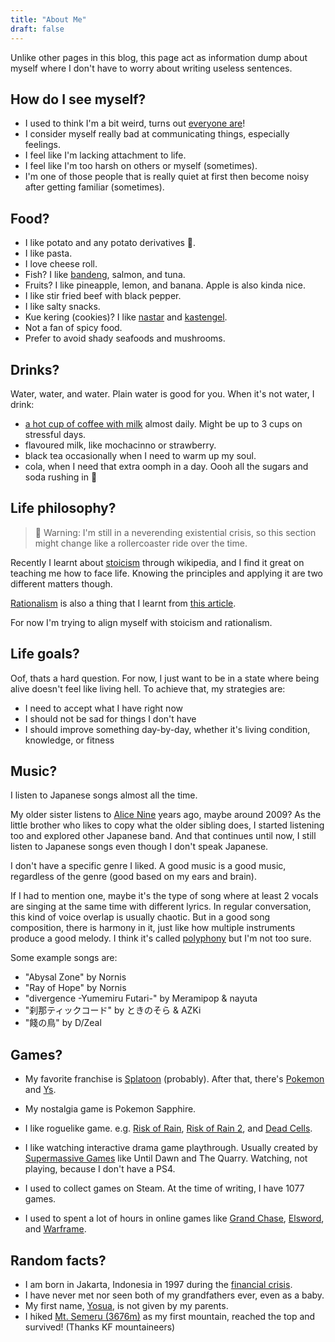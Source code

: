 ```yaml
---
title: "About Me"
draft: false
---
```


Unlike other pages in this blog, this page act as information dump about myself
where I don't have to worry about writing useless sentences.

## How do I see myself?

- I used to think I'm a bit weird, turns out [everyone are](https://viruscomix.com/page500.html)!
- I consider myself really bad at communicating things, especially feelings.
- I feel like I'm lacking attachment to life.
- I feel like I'm too harsh on others or myself (sometimes).
- I'm one of those people that is really quiet at first then become noisy after getting familiar (sometimes).


## Food?

- I like potato and any potato derivatives 🥔.
- I like pasta.
- I love cheese roll.
- Fish? I like [bandeng][bandeng], salmon, and tuna.
- Fruits? I like pineapple, lemon, and banana. Apple is also kinda nice.
- I like stir fried beef with black pepper.
- I like salty snacks.
- Kue kering (cookies)? I like [nastar][nastar] and [kastengel][kastengel].
- Not a fan of spicy food.
- Prefer to avoid shady seafoods and mushrooms.

[bandeng]: https://en.wikipedia.org/wiki/Milkfish
[nastar]: https://en.wikipedia.org/wiki/Pineapple_tart
[kastengel]: https://en.wikipedia.org/wiki/Kaasstengels

## Drinks?

Water, water, and water. Plain water is good for you.
When it's not water, I drink:
- [a hot cup of coffee with milk][coffee] almost daily.
  Might be up to 3 cups on stressful days.
- flavoured milk, like mochacinno or strawberry.
- black tea occasionally when I need to warm up my soul.
- cola, when I need that extra oomph in a day.
  Oooh all the sugars and soda rushing in 🫨

[coffee]: ../coffee

## Life philosophy?

> 🚧 Warning: I'm still in a neverending existential crisis,
> so this section might change like a rollercoaster ride over the time.

Recently I learnt about [stoicism](https://en.wikipedia.org/wiki/Stoicism)
through wikipedia, and I find it great on teaching me how to face life.
Knowing the principles and applying it are two different matters though.

[Rationalism](https://en.wikipedia.org/wiki/Rationalism) is also a thing that
I learnt from [this article](https://www.newyorker.com/magazine/2021/08/23/why-is-it-so-hard-to-be-rational).

For now I'm trying to align myself with stoicism and rationalism.

## Life goals?

Oof, thats a hard question.
For now, I just want to be in a state where being alive doesn't feel like
living hell.
To achieve that, my strategies are:
- I need to accept what I have right now
- I should not be sad for things I don't have
- I should improve something day-by-day, whether it's living condition, knowledge, or fitness


## Music?

I listen to Japanese songs almost all the time.

My older sister listens to [Alice Nine](https://en.wikipedia.org/wiki/Alice_Nine)
years ago, maybe around 2009?
As the little brother who likes to copy what the older sibling does,
I started listening too and explored other Japanese band.
And that continues until now, I still listen to Japanese songs even
though I don't speak Japanese.

I don't have a specific genre I liked.
A good music is a good music, regardless of the genre (good based on my ears and brain).

If I had to mention one, maybe it's the type of song where at least 2 vocals
are singing at the same time with different lyrics.
In regular conversation, this kind of voice overlap is usually chaotic.
But in a good song composition, there is harmony in it, just like how multiple
instruments produce a good melody.
I think it's called [polyphony](https://en.wikipedia.org/wiki/Polyphony) but I'm not too sure.

Some example songs are:
  - "Abysal Zone" by Nornis
  - "Ray of Hope" by Nornis
  - "divergence -Yumemiru Futari-" by Meramipop & nayuta
  - "刹那ティックコード" by ときのそら & AZKi
  - "餞の鳥" by D/Zeal

## Games?

- My favorite franchise is [Splatoon][splatoon] (probably).
  After that, there's [Pokemon][pokemon] and [Ys][ys].

- My nostalgia game is Pokemon Sapphire.

- I like roguelike game. e.g. [Risk of Rain][ror], [Risk of Rain 2][ror2],
  and [Dead Cells][deadcells].

- I like watching interactive drama game playthrough.
  Usually created by [Supermassive Games][supermassive] like Until Dawn and
  The Quarry.
  Watching, not playing, because I don't have a PS4.

- I used to collect games on Steam. At the time of writing, I have 1077 games.

- I used to spent a lot of hours in online games like [Grand Chase][grandchase],
  [Elsword][elsword], and [Warframe][warframe].

[splatoon]: https://en.wikipedia.org/wiki/Splatoon
[pokemon]: https://en.wikipedia.org/wiki/Pok%C3%A9mon_(video_game_series)
[ys]: https://en.wikipedia.org/wiki/Ys_(series)

[ror]: https://en.wikipedia.org/wiki/Risk_of_Rain
[ror2]: https://en.wikipedia.org/wiki/Risk_of_Rain_2
[deadcells]: https://en.wikipedia.org/wiki/Dead_Cells

[grandchase]: https://en.wikipedia.org/wiki/Grand_Chase
[elsword]: https://en.wikipedia.org/wiki/Elsword
[warframe]: https://en.wikipedia.org/wiki/Warframe

[supermassive]: https://en.wikipedia.org/wiki/Supermassive_Games

## Random facts?

- I am born in Jakarta, Indonesia in 1997 during the [financial crisis](https://en.wikipedia.org/wiki/1997_Asian_financial_crisis).
- I have never met nor seen both of my grandfathers ever, even as a baby.
- My first name, [Yosua](https://www.behindthename.com/name/yosua/submitted), is not given by my parents.
- I hiked [Mt. Semeru (3676m)](https://en.wikipedia.org/wiki/Semeru) as my first mountain, reached the top and survived! (Thanks KF mountaineers)
